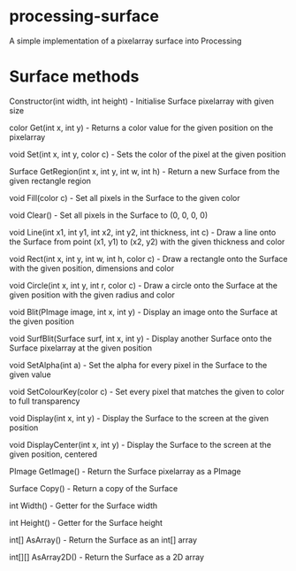 # processing-surface
A simple implementation of a pixelarray surface into Processing


# Surface methods

Constructor(int width, int height)
	- Initialise Surface pixelarray with given size

color Get(int x, int y)
	- Returns a color value for the given position on the pixelarray

void Set(int x, int y, color c)
	- Sets the color of the pixel at the given position

Surface GetRegion(int x, int y, int w, int h)
	- Return a new Surface from the given rectangle region

void Fill(color c)
	- Set all pixels in the Surface to the given color

void Clear()
	- Set all pixels in the Surface to (0, 0, 0, 0)

void Line(int x1, int y1, int x2, int y2, int thickness, int c)
	- Draw a line onto the Surface from point (x1, y1) to (x2, y2) with the given thickness and color

void Rect(int x, int y, int w, int h, color c)
	- Draw a rectangle onto the Surface with the given position, dimensions and color

void Circle(int x, int y, int r, color c)
	- Draw a circle onto the Surface at the given position with the given radius and color

void Blit(PImage image, int x, int y)
	- Display an image onto the Surface at the given position

void SurfBlit(Surface surf, int x, int y)
	- Display another Surface onto the Surface pixelarray at the given position

void SetAlpha(int a)
	- Set the alpha for every pixel in the Surface to the given value

void SetColourKey(color c)
	- Set every pixel that matches the given to color to full transparency

void Display(int x, int y)
	- Display the Surface to the screen at the given position

void DisplayCenter(int x, int y)
	- Display the Surface to the screen at the given position, centered

PImage GetImage()
	- Return the Surface pixelarray as a PImage

Surface Copy()
	- Return a copy of the Surface

int Width()
	- Getter for the Surface width

int Height()
	- Getter for the Surface height

int[] AsArray()
	- Return the Surface as an int[] array

int[][] AsArray2D()
	- Return the Surface as a 2D array
